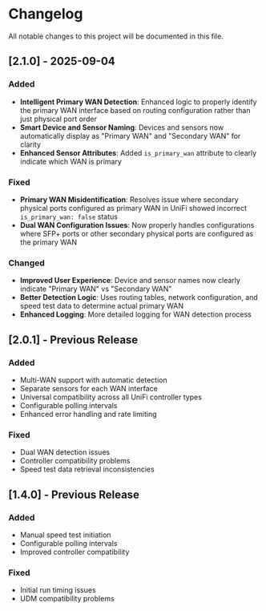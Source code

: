 # Changelog

All notable changes to this project will be documented in this file.

## [2.1.0] - 2025-09-04

### Added
- **Intelligent Primary WAN Detection**: Enhanced logic to properly identify the primary WAN interface based on routing configuration rather than just physical port order
- **Smart Device and Sensor Naming**: Devices and sensors now automatically display as "Primary WAN" and "Secondary WAN" for clarity
- **Enhanced Sensor Attributes**: Added `is_primary_wan` attribute to clearly indicate which WAN is primary

### Fixed
- **Primary WAN Misidentification**: Resolves issue where secondary physical ports configured as primary WAN in UniFi showed incorrect `is_primary_wan: false` status
- **Dual WAN Configuration Issues**: Now properly handles configurations where SFP+ ports or other secondary physical ports are configured as the primary WAN

### Changed
- **Improved User Experience**: Device and sensor names now clearly indicate "Primary WAN" vs "Secondary WAN"
- **Better Detection Logic**: Uses routing tables, network configuration, and speed test data to determine actual primary WAN
- **Enhanced Logging**: More detailed logging for WAN detection process

## [2.0.1] - Previous Release

### Added
- Multi-WAN support with automatic detection
- Separate sensors for each WAN interface
- Universal compatibility across all UniFi controller types
- Configurable polling intervals
- Enhanced error handling and rate limiting

### Fixed
- Dual WAN detection issues
- Controller compatibility problems
- Speed test data retrieval inconsistencies

## [1.4.0] - Previous Release

### Added
- Manual speed test initiation
- Configurable polling intervals
- Improved controller compatibility

### Fixed
- Initial run timing issues
- UDM compatibility problems
